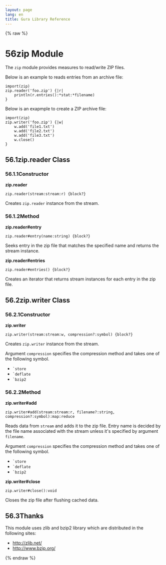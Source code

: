 ```yaml
---
layout: page
lang: en
title: Gura Library Reference
---
```


{% raw %}
<h1><span class="caption-index-1">56</span><a name="anchor-56"></a>zip Module</h1>
<p>
The <code>zip</code> module provides measures to read/write ZIP files.
</p>
<p>
Below is an example to reads entries from an archive file:
</p>
<pre><code>import(zip)
zip.reader('foo.zip') {|r|
    println(r.entries():*stat:*filename)
}
</code></pre>
<p>
Below is an exapmple to create a ZIP archive file:
</p>
<pre><code>import(zip)
zip.writer('foo.zip') {|w|
    w.add('file1.txt')
    w.add('file2.txt')
    w.add('file3.txt')
    w.close()
}		
</code></pre>
<h2><span class="caption-index-2">56.1</span><a name="anchor-56-1"></a>zip.reader Class</h2>
<h3><span class="caption-index-3">56.1.1</span><a name="anchor-56-1-1"></a>Constructor</h3>
<p>
<strong>zip.reader</strong>
</p>
<p>
<code>zip.reader(stream:stream:r) {block?}</code>
</p>
<p>
Creates <code>zip.reader</code> instance from the stream.
</p>
<h3><span class="caption-index-3">56.1.2</span><a name="anchor-56-1-2"></a>Method</h3>
<p>
<strong>zip.reader#entry</strong>
</p>
<p>
<code>zip.reader#entry(name:string) {block?}</code>
</p>
<p>
Seeks entry in the zip file that matches the specified name and returns the stream instance.
</p>
<p>
<strong>zip.reader#entries</strong>
</p>
<p>
<code>zip.reader#entries() {block?}</code>
</p>
<p>
Creates an iterator that returns stream instances for each entry in the zip file.
</p>
<h2><span class="caption-index-2">56.2</span><a name="anchor-56-2"></a>zip.writer Class</h2>
<h3><span class="caption-index-3">56.2.1</span><a name="anchor-56-2-1"></a>Constructor</h3>
<p>
<strong>zip.writer</strong>
</p>
<p>
<code>zip.writer(stream:stream:w, compression?:symbol) {block?}</code>
</p>
<p>
Creates <code>zip.writer</code> instance from the stream.
</p>
<p>
Argument <code>compression</code> specifies the compression method and takes one of the following symbol.
</p>
<ul>
<li><code>`store</code></li>
<li><code>`deflate</code></li>
<li><code>`bzip2</code></li>
</ul>
<h3><span class="caption-index-3">56.2.2</span><a name="anchor-56-2-2"></a>Method</h3>
<p>
<strong>zip.writer#add</strong>
</p>
<p>
<code>zip.writer#add(stream:stream:r, filename?:string, compression?:symbol):map:reduce</code>
</p>
<p>
Reads data from <code>stream</code> and adds it to the zip file. Entry name is decided by the file name associated with the stream unless it's specified by argument <code>filename</code>.
</p>
<p>
Argument <code>compression</code> specifies the compression method and takes one of the following symbol.
</p>
<ul>
<li><code>`store</code></li>
<li><code>`deflate</code></li>
<li><code>`bzip2</code></li>
</ul>
<p>
<strong>zip.writer#close</strong>
</p>
<p>
<code>zip.writer#close():void</code>
</p>
<p>
Closes the zip file after flushing cached data.
</p>
<h2><span class="caption-index-2">56.3</span><a name="anchor-56-3"></a>Thanks</h2>
<p>
This module uses zlib and bzip2 library which are distributed in the following sites:
</p>
<ul>
<li><a href="http://zlib.net/">http://zlib.net/</a></li>
<li><a href="http://www.bzip.org/">http://www.bzip.org/</a></li>
</ul>
<p />

{% endraw %}
